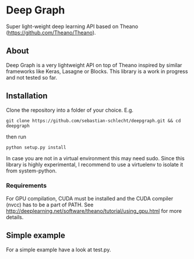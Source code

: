# Deep Graph
Super light-weight deep learning API based on Theano (https://github.com/Theano/Theano).

## About
Deep Graph is a very lightweight API on top of Theano inspired by similar frameworks like Keras, Lasagne or Blocks.
This library is a work in progress and not tested so far.


## Installation
Clone the repository into a folder of your choice. E.g.
````
git clone https://github.com/sebastian-schlecht/deepgraph.git && cd deepgraph
````
then run
````
python setup.py install
````
In case you are not in a virtual environment this may need sudo. Since this library is highly experimental,
I recommend to use a virtuelenv to isolate it from system-python.

### Requirements
For GPU compilation, CUDA must be installed and the CUDA compiler (nvcc) has to be a part of PATH.
See http://deeplearning.net/software/theano/tutorial/using_gpu.html for more details.

## Simple example
For a simple example have a look at test.py.